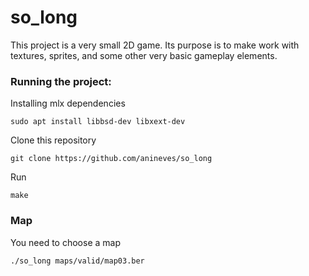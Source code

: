 # so_long

This project is a very small 2D game.
Its purpose is to make work with textures, sprites,
and some other very basic gameplay elements.


###  Running the project:

Installing mlx dependencies
```
sudo apt install libbsd-dev libxext-dev
```

Clone this repository
```
git clone https://github.com/anineves/so_long
```
Run
```
make
```

### Map
You need to choose a map
```
./so_long maps/valid/map03.ber
```
